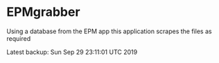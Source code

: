 # EPMgrabber
Using a database from the EPM app this application scrapes the files as required


Latest backup: Sun Sep 29 23:11:01 UTC 2019
